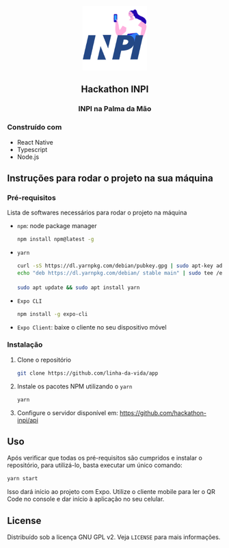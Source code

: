 <!-- PROJECT LOGO -->
<br />

<p align="center">
  <a href="https://github.com/othneildrew/Best-README-Template">
  <img src="./assets/logo.png" alt="Logo" width="150" height="150"/>
  </a>
</p>

<p align="center">
  <h2 align="center">Hackathon INPI</h2>
  <h3 align="center">INPI na Palma da Mão</h3>
</p>
<!-- ABOUT THE PROJECT -->

### Construído com

- React Native
- Typescript
- Node.js

## Instruções para rodar o projeto na sua máquina

### Pré-requisitos

Lista de softwares necessários para rodar o projeto na máquina

- `npm`: node package manager
  ```sh
  npm install npm@latest -g
  ```
- `yarn`

  ```sh
  curl -sS https://dl.yarnpkg.com/debian/pubkey.gpg | sudo apt-key add -
  echo "deb https://dl.yarnpkg.com/debian/ stable main" | sudo tee /etc/apt/sources.list.d/yarn.list

  sudo apt update && sudo apt install yarn
  ```

- `Expo CLI`

  ```sh
  npm install -g expo-cli
  ```

- `Expo Client`: baixe o cliente no seu dispositivo móvel

### Instalação

1. Clone o repositório
   ```sh
   git clone https://github.com/linha-da-vida/app
   ```
2. Instale os pacotes NPM utilizando o `yarn`

   ```sh
   yarn
   ```

3. Configure o servidor disponível em: https://github.com/hackathon-inpi/api

## Uso

Após verificar que todas os pré-requisitos são cumpridos e instalar o repositório, para utilizá-lo, basta executar um único comando:

```sh
yarn start
```

Isso dará início ao projeto com Expo. Utilize o cliente mobile para ler o QR Code no console e dar início à aplicação no seu celular.

<!-- LICENSE -->

## License

Distribuído sob a licença GNU GPL v2. Veja `LICENSE` para mais informações.
